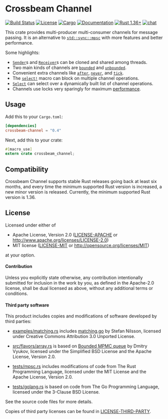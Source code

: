 # Crossbeam Channel

[![Build Status](https://travis-ci.org/crossbeam-rs/crossbeam.svg?branch=master)](
https://travis-ci.org/crossbeam-rs/crossbeam)
[![License](https://img.shields.io/badge/license-MIT%2FApache--2.0-blue.svg)](
https://github.com/crossbeam-rs/crossbeam-channel)
[![Cargo](https://img.shields.io/crates/v/crossbeam-channel.svg)](
https://crates.io/crates/crossbeam-channel)
[![Documentation](https://docs.rs/crossbeam-channel/badge.svg)](
https://docs.rs/crossbeam-channel)
[![Rust 1.36+](https://img.shields.io/badge/rust-1.36+-lightgray.svg)](
https://www.rust-lang.org)
[![chat](https://img.shields.io/discord/569610676205781012.svg?logo=discord)](https://discord.gg/BBYwKq)

This crate provides multi-producer multi-consumer channels for message passing.
It is an alternative to [`std::sync::mpsc`] with more features and better performance.

Some highlights:

* [`Sender`]s and [`Receiver`]s can be cloned and shared among threads.
* Two main kinds of channels are [`bounded`] and [`unbounded`].
* Convenient extra channels like [`after`], [`never`], and [`tick`].
* The [`select!`] macro can block on multiple channel operations.
* [`Select`] can select over a dynamically built list of channel operations.
* Channels use locks very sparingly for maximum [performance](benchmarks).

[`std::sync::mpsc`]: https://doc.rust-lang.org/std/sync/mpsc/index.html
[`Sender`]: https://docs.rs/crossbeam-channel/*/crossbeam_channel/struct.Sender.html
[`Receiver`]: https://docs.rs/crossbeam-channel/*/crossbeam_channel/struct.Receiver.html
[`bounded`]: https://docs.rs/crossbeam-channel/*/crossbeam_channel/fn.bounded.html
[`unbounded`]: https://docs.rs/crossbeam-channel/*/crossbeam_channel/fn.unbounded.html
[`after`]: https://docs.rs/crossbeam-channel/*/crossbeam_channel/fn.after.html
[`never`]: https://docs.rs/crossbeam-channel/*/crossbeam_channel/fn.never.html
[`tick`]: https://docs.rs/crossbeam-channel/*/crossbeam_channel/fn.tick.html
[`select!`]: https://docs.rs/crossbeam-channel/*/crossbeam_channel/macro.select.html
[`Select`]: https://docs.rs/crossbeam-channel/*/crossbeam_channel/struct.Select.html

## Usage

Add this to your `Cargo.toml`:

```toml
[dependencies]
crossbeam-channel = "0.4"
```

Next, add this to your crate:

```rust
#[macro_use]
extern crate crossbeam_channel;
```

## Compatibility

Crossbeam Channel supports stable Rust releases going back at least six months,
and every time the minimum supported Rust version is increased, a new minor
version is released. Currently, the minimum supported Rust version is 1.36.

## License

Licensed under either of

 * Apache License, Version 2.0 ([LICENSE-APACHE](LICENSE-APACHE) or http://www.apache.org/licenses/LICENSE-2.0)
 * MIT license ([LICENSE-MIT](LICENSE-MIT) or http://opensource.org/licenses/MIT)

at your option.

#### Contribution

Unless you explicitly state otherwise, any contribution intentionally submitted
for inclusion in the work by you, as defined in the Apache-2.0 license, shall be
dual licensed as above, without any additional terms or conditions.

#### Third party software

This product includes copies and modifications of software developed by third parties:

* [examples/matching.rs](examples/matching.rs) includes
  [matching.go](http://www.nada.kth.se/~snilsson/concurrency/src/matching.go) by Stefan Nilsson,
  licensed under Creative Commons Attribution 3.0 Unported License.

* [src/flavors/array.rs](src/flavors/array.rs) is based on
  [Bounded MPMC queue](http://www.1024cores.net/home/lock-free-algorithms/queues/bounded-mpmc-queue)
  by Dmitry Vyukov, licensed under the Simplified BSD License and the Apache License, Version 2.0.

* [tests/mpsc.rs](tests/mpsc.rs) includes modifications of code from The Rust Programming Language,
  licensed under the MIT License and the Apache License, Version 2.0.

* [tests/golang.rs](tests/golang.rs) is based on code from The Go Programming Language, licensed
  under the 3-Clause BSD License.

See the source code files for more details.

Copies of third party licenses can be found in [LICENSE-THIRD-PARTY](LICENSE-THIRD-PARTY).
